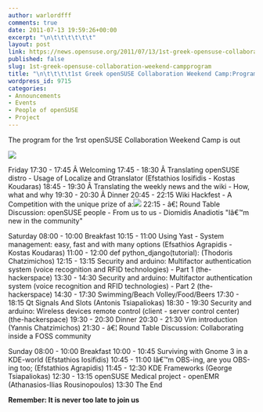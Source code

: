 ```yaml
---
author: warlordfff
comments: true
date: 2011-07-13 19:59:26+00:00
excerpt: "\n\t\t\t\t\t\t"
layout: post
link: https://news.opensuse.org/2011/07/13/1st-greek-opensuse-collaboration-weekend-campprogram/
published: false
slug: 1st-greek-opensuse-collaboration-weekend-campprogram
title: "\n\t\t\t\t1st Greek openSUSE Collaboration Weekend Camp:Program\t\t"
wordpress_id: 9715
categories:
- Announcements
- Events
- People of openSUSE
- Project
---
```

The program for the 1rst openSUSE Collaboration Weekend Camp is out

![](https://lh5.googleusercontent.com/-H97RNgEja_c/Th3F7wCMCSI/AAAAAAAABfg/18Ul4xL6Gfw/s640/geekos%252520on%252520da%252520beach%252520final.jpg)

Friday
17:30 - 17:45 Â Welcoming
17:45 - 18:30 Â Translating openSUSE distro - Usage of Localize and Gtranslator (Efstathios Iosifidis - Kostas Koudaras)
18:45 - 19:30 Â Translating the weekly news and the wiki - How, what and why
19:30 - 20:30 Â Dinner
20:45 - 22:15 Wiki Hackfest - A Competition with the unique prize of a:![](https://lh4.googleusercontent.com/KGNzSPD_HreMSDg2Zg89FRf5YkudLqbJtjpQTJgfYBHYuhzkv7eqLfKRkPwKO7I7aLmmtx9kMJOAhaZo8J7qIck9hKa5zea1bCadltQC9a-Y1PsTVxg)
22:15 - â€¦ Round Table Discussion: openSUSE people - From us to us - Diomidis Anadiotis "Iâ€™m new in the community"

Saturday
08:00 - 10:00 Breakfast
10:15 - 11:00 Using Yast - System management: easy, fast and with many options (Efsathios Agrapidis - Kostas Koudaras)
11:00 - 12:00 def python_django(tutorial): (Thodoris Chatzimichos)
12:15  - 13:15 Security and arduino: Multifactor authentication system (voice  recognition and RFID technologies) - Part 1 (the-hackerspace)
13:30  - 14:30 Security and arduino: Multifactor authentication system (voice  recognition and RFID technologies) - Part 2 (the-hackerspace)
14:30 - 17:30 Swimming/Beach Volley/Food/Beers
17:30 - 18:15 Qt Signals And Slots (Antonis Tsiapaliokas)
18:30 - 19:30 Security and arduino: Wireless devices remote control (client - server control center) (the-hackerspace)
19:30 - 20:30 Dinner
20:30 - 21:30 Vim introduction (Yannis Chatzimichos)
21:30 - â€¦ Round Table Discussion: Collaborating inside a FOSS community

Sunday
08:00 - 10:00 Breakfast
10:00 - 10:45 Surviving with Gnome 3 in a KDE-world (Efstathios Iosifidis)
10:45 - 11:00 Iâ€™m OBS-ing, are you OBS-ing too; (Efstathios Agrapidis)
11:45 - 12:30 KDE Frameworks (George Tsiapaliokas)
12:30 - 13:15 openSUSE Medical project - openEMR (Athanasios-Ilias Rousinopoulos)
13:30 The End

**Remember: It is never too late to join us**		
